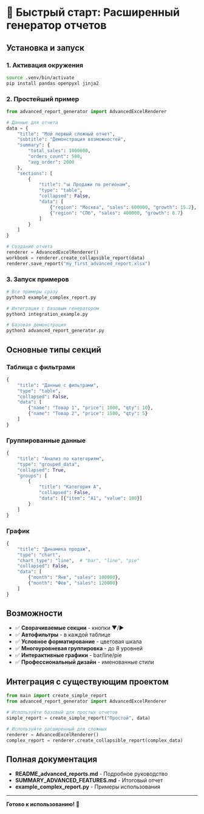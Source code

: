 # 🚀 Быстрый старт: Расширенный генератор отчетов

## Установка и запуск

### 1. Активация окружения
```bash
source .venv/bin/activate
pip install pandas openpyxl jinja2
```

### 2. Простейший пример
```python
from advanced_report_generator import AdvancedExcelRenderer

# Данные для отчета
data = {
    "title": "Мой первый сложный отчет",
    "subtitle": "Демонстрация возможностей",
    "summary": {
        "total_sales": 1000000,
        "orders_count": 500,
        "avg_order": 2000
    },
    "sections": [
        {
            "title": "📊 Продажи по регионам",
            "type": "table",
            "collapsed": False,
            "data": [
                {"region": "Москва", "sales": 600000, "growth": 15.2},
                {"region": "СПб", "sales": 400000, "growth": 8.7}
            ]
        }
    ]
}

# Создание отчета
renderer = AdvancedExcelRenderer()
workbook = renderer.create_collapsible_report(data)
renderer.save_report("my_first_advanced_report.xlsx")
```

### 3. Запуск примеров
```bash
# Все примеры сразу
python3 example_complex_report.py

# Интеграция с базовым генератором
python3 integration_example.py

# Базовая демонстрация
python3 advanced_report_generator.py
```

## Основные типы секций

### Таблица с фильтрами
```python
{
    "title": "Данные с фильтрами",
    "type": "table",
    "collapsed": False,
    "data": [
        {"name": "Товар 1", "price": 1000, "qty": 10},
        {"name": "Товар 2", "price": 1500, "qty": 5}
    ]
}
```

### Группированные данные
```python
{
    "title": "Анализ по категориям",
    "type": "grouped_data",
    "collapsed": True,
    "groups": [
        {
            "title": "Категория А",
            "collapsed": False,
            "data": [{"item": "A1", "value": 100}]
        }
    ]
}
```

### График
```python
{
    "title": "Динамика продаж",
    "type": "chart",
    "chart_type": "line",  # "bar", "line", "pie"
    "collapsed": False,
    "data": [
        {"month": "Янв", "sales": 100000},
        {"month": "Фев", "sales": 120000}
    ]
}
```

## Возможности

- ✅ **Сворачиваемые секции** - кнопки ▼/▶
- ✅ **Автофильтры** - в каждой таблице
- ✅ **Условное форматирование** - цветовая шкала
- ✅ **Многоуровневая группировка** - до 8 уровней
- ✅ **Интерактивные графики** - bar/line/pie
- ✅ **Профессиональный дизайн** - именованные стили

## Интеграция с существующим проектом

```python
from main import create_simple_report
from advanced_report_generator import AdvancedExcelRenderer

# Используйте базовый для простых отчетов
simple_report = create_simple_report("Простой", data)

# Используйте расширенный для сложных
renderer = AdvancedExcelRenderer()
complex_report = renderer.create_collapsible_report(complex_data)
```

## Полная документация

- **README_advanced_reports.md** - Подробное руководство
- **SUMMARY_ADVANCED_FEATURES.md** - Итоговый отчет
- **example_complex_report.py** - Примеры использования

---

**Готово к использованию!** 🎉 